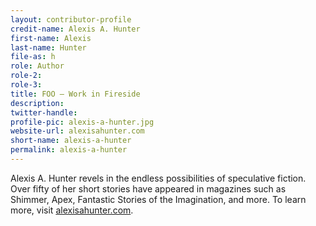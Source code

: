 ```yaml
---
layout: contributor-profile
credit-name: Alexis A. Hunter
first-name: Alexis
last-name: Hunter
file-as: h
role: Author
role-2:
role-3:
title: FOO — Work in Fireside
description: 
twitter-handle:
profile-pic: alexis-a-hunter.jpg
website-url: alexisahunter.com
short-name: alexis-a-hunter
permalink: alexis-a-hunter
---
```

Alexis A. Hunter revels in the endless possibilities of speculative fiction.  Over fifty of her short stories have appeared in magazines such as Shimmer, Apex, Fantastic Stories of the Imagination, and more.  To learn more, visit [alexisahunter.com](http://www.alexisahunter.com).
